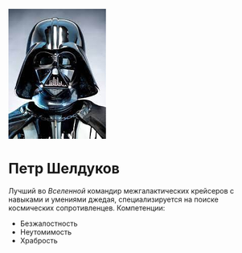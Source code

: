 




![](https://github.com/PeterSheldukov/Git-diplom/blob/main/img/Foto.jpg)
# Петр Шелдуков

Лучший во *Вселенной* командир межгалактических крейсеров с навыками и умениями джедая, специализируется на поиске космических сопротивленцев.
Компетенции:
* Безжалостность
* Неутомимость
* Храбрость


